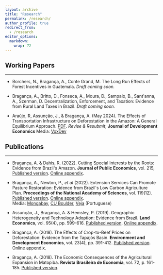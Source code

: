 ```yaml
---
layout: archive
title: "Research"
permalink: /research/
author_profile: true
redirect_from:
  - /research
editor_options: 
  markdown: 
    wrap: 72
---
```


## Working Papers

------------------------------------------------------------------------

-   Borchers, N., Bragança, A., Conte Grand, M. The Long Run Effects of Forest Incentives in Guatemala. *Draft coming soon.*

-   Bragança, A., Britto, D., Fonseca, A., Moura, D., Sampaio, B., Sant'anna, A., Szerman, D. Decentralization, Enforcement, and Taxation:
    Evidence from Rural Land Taxes in Brazil. *Draft coming soon.*

-   Araújo, R, Assunção, J., & Bragança, A. (May 2024). The Effects
    of Transportation Infrastructure on Deforestation in the Amazon: A
    General Equilibrium Approach.
    [PDF](http://arthurbraganca7.github.io/files/Infrastructure_deforestation_GE.pdf).
     *Revise & Resubmit*, **Journal of Development Economics**
    Media:
    [VoxDev](https://voxdev.org/topic/energy-environment/deforestation-footprint-transportation-infrastructure-evidence-amazon)
    
## Publications

------------------------------------------------------------------------

-   Bragança, A. & Dahis, R. (2022). Cutting Special Interests by the
    Roots: Evidence from Brazil's Amazon. **Journal of Public
    Economics**, vol. 215, [Published
    version](https://www.sciencedirect.com/science/article/pii/S0047272722001554).
    [Online
    appendix](https://ars.els-cdn.com/content/image/1-s2.0-S0047272722001554-mmc1.pdf).
    
-   Bragança, A., Newton, P., *et al* (2022). Extension Services Can
    Promote Pasture Restoration: Evidence from Brazil's Low Carbon
    Agriculture Plan. **Proceedings of the National Academy of
    Sciences**, vol. 119(12). [Published
    version](https://www.pnas.org/doi/abs/10.1073/pnas.2114913119).
    [Online
    appendix](https://www.pnas.org/action/downloadSupplement?doi=10.1073%2Fpnas.2114913119&file=pnas.2114913119.sapp.pdf).\
    Media:
    [Mongabay](https://news.mongabay.com/2022/05/training-on-pasture-recovery-is-a-win-win-for-brazils-cattle-ranchers-and-forests/),
    [CU
    Boulder](https://www.colorado.edu/today/2022/03/17/how-cattle-ranchers-brazil-could-help-reduce-carbon-emissions),
    [Veja](https://veja.abril.com.br/agenda-verde/capacitar-pecuaristas-auxilia-no-combate-a-mudanca-do-clima-diz-estudo/)
    (Portuguese)
    
-   Assunção, J., Bragança, A. & Hemsley, P. (2019). Geographic
    Heterogeneity and Technology Adoption: Evidence from Brazil. **Land
    Economics**, vol. 95(4), pp. 599-616. [Published
    version](http://le.uwpress.org/content/95/4/599.short). [Online
    appendix](https://uwpress.wisc.edu/journals/pdfs/LE-95-4-08-Assuncao-app.pdf).
    
-   Bragança, A. (2018). The Effects of Crop-to-Beef Prices on
    Deforestation: Evidence from the Tapajós Basin. **Environment and
    Development Economics**, vol. 23(4), pp. 391-412.
    [Published version](https://www.cambridge.org/core/journals/environment-and-development-economics/article/effects-of-croptobeef-relative-prices-on-deforestation-evidence-from-the-tapajos-basin/8F13F6F7944F3204E3B5CCD233CB9B3C).
    [Online
    appendix](https://static.cambridge.org/content/id/urn:cambridge.org:id:article:S1355770X18000062/resource/name/S1355770X18000062sup001.pdf).
    
-   Bragança, A. (2018). The Economic Consequences of the Agricultural
    Expansion in Matopiba. **Revista Brasileira de Economia**, vol.
    72, p. 161-185. [Published
    version](https://www.scielo.br/j/rbe/a/stHMjVGVJmrs4JJn3VDYpwH/abstract/?lang=en).
